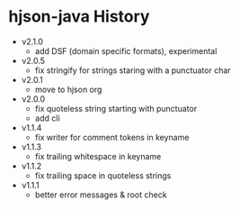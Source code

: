 # hjson-java History

- v2.1.0
  - add DSF (domain specific formats), experimental
- v2.0.5
  - fix stringify for strings staring with a punctuator char
- v2.0.1
  - move to hjson org
- v2.0.0
  - fix quoteless string starting with punctuator
  - add cli
- v1.1.4
  - fix writer for comment tokens in keyname
- v1.1.3
  - fix trailing whitespace in keyname
- v1.1.2
  - fix trailing space in quoteless strings
- v1.1.1
  - better error messages & root check
